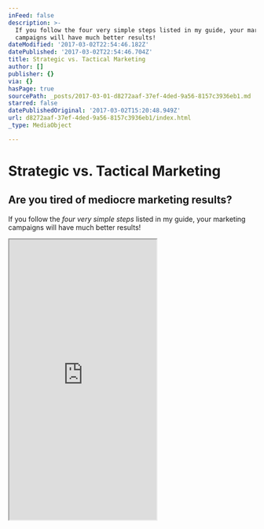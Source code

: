 ```yaml
---
inFeed: false
description: >-
  If you follow the four very simple steps listed in my guide, your marketing
  campaigns will have much better results!
dateModified: '2017-03-02T22:54:46.182Z'
datePublished: '2017-03-02T22:54:46.704Z'
title: Strategic vs. Tactical Marketing
author: []
publisher: {}
via: {}
hasPage: true
sourcePath: _posts/2017-03-01-d8272aaf-37ef-4ded-9a56-8157c3936eb1.md
starred: false
datePublishedOriginal: '2017-03-02T15:20:48.949Z'
url: d8272aaf-37ef-4ded-9a56-8157c3936eb1/index.html
_type: MediaObject

---
```

# Strategic vs. Tactical Marketing

## Are you tired of mediocre marketing results?

If you follow the _four very simple steps_ listed in my guide, your marketing campaigns will have much better results!

<iframe src="https://the-grid.github.io/ed-userhtml/?g=eJy1Vm1v2zYQ_hz_iqtazElRWXaa9CV-KbIuRQo4xYYUGIZhMCjxZDGhSI2k7HhF__uOlKXE6ZoWBQZ_EMw73j33-nDyKI7hZ1wKBRdMyLeFKCu4FEtVV_BOmxLieNabSKGuoTCYT6MkybiKRcmWaAclXcn8lUGmywTLFHmmOSaZZNaKLB4NFy8HmbURGJTTyLqNRFsgugjcpsJp5PDGJV6BnATpl-d7j8tsEUwvbMD1KWXZ9dLoWvGTx_lL_xtDJpGZE4m5G0OulTsZHVU3cI5yhU5k7NmpEUw-s0zZ2KIR-Rg-9_aSp3DKOWx0bUCv72Yg96E3gPQKjREcLVCOgqoVDuE2FtDGi1wh7PZKKnV2PejtAcDvSKFTckpUHEq9EmrZaAYdYHTqCoSKlJB74dvLSwjpdjpIzs9OfwGdN57PP17MIRcSB_A06U2S4I5Sx8UKBJ9G9zLlsxoiYZkTWvnicSxQmc2gtqOjgRTWxSVTVMtQQFunNjMixaTS1r2ppxl7-RpfHbHh0RFPEQ_Z68Pj41cs5z-xshqTR56O-IvRC3yeRVCiKzSB8HejLZw4wOHI48527BFFoFiJD2uEJppGKyYFZw6pZZhZoptGi1QydU0mdCub9SjV8LU0LMisltL30qQ4nF0Wek1gwX8oyVxT1QwZWYoMSmauqWGoDkYsCzeYJHShye8WjlCc-smhjQ3-XQuDPJpNbMVUq8Csowaz19HsKRWIBDPo7kB7Z5KQyV3DlIpcoOSxb-0qgJUsRel70UsxPrs4fT-PZmd-6nzjGrSWon7YOXVJMOPtCVXVbjth6K1EQBms6V9bj8ZFa61FC1vlJrcdkN4PRfHuw-nFWTR7J4x18IG8_nAIfkl8EUFj_n4Et9i37n8M-7y5PGf_C_T5N6DPvxc6BFddGGE2qMe1Wm6bx2925sAvkHDaqNRyRpt-tgPUMC50h7RwpdxplY9__Hp2ry_8UTykofiv7m2F3lCbGvqKwDEPeW4S9h2eRw95JqE3dM9zQoG3Sd27s0SQRtxWWlm0XVUCz_jW2Lub_lbvFhBxhjbx7XnY1NOIC1tJtjlRWiEB3fr8hi1bZxmN-vdaa76hop7cDTIJFeqKiMkWupacFqfzLCIbJiLu8jSENxVmDpZae0qiFWgh9svRKxsk6sJGndjO93hDkSkJmyVr_UOh28JbgEQFwjPPCbDUalk7HIPn6BOIj4fDYXUzjoARM8eFIAoggnKm9pF8OSpN5dPFVxlpcZeKHEtp5-LNNKKSd2PWZqhDuVvTHa9ERqW4HdFLT9_vaej1-lELpuOrB8iu65u0dk6rXQjbMU58Jm-n2l-stjD64R10xVasOe2DNdm0nyT2-YCV7B-t2NoG6ub0fpGa8ftvsiubELCWJwdXtk8QGmOzh13N9vNahXfD_pMD-LSmhOr1IPexW5iCwjWcGsM2-wdjaIXe0n1hc-PP4V_TfhjE_rhRCyeBWPqtzohOwn7udPyJB9apHNLBfEflsFP5vH_1W41mc3AwXjEDT8rsirA0ZwOl32qVS5G5fd9kB-MuDT0_Jmf-ebb7bKCG_hd-x7Wq" height="570" style=""></iframe>